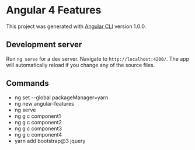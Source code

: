 # Angular 4 Features

This project was generated with [Angular CLI](https://github.com/angular/angular-cli) version 1.0.0.

## Development server

Run `ng serve` for a dev server. Navigate to `http://localhost:4200/`. The app will automatically reload if you change any of the source files.

## Commands

* ng set --global packageManager=yarn
* ng new angular-features
* ng serve
* ng g c component1
* ng g c component2
* ng g c component3
* ng g c component4
* yarn add bootstrap@3 jquery
